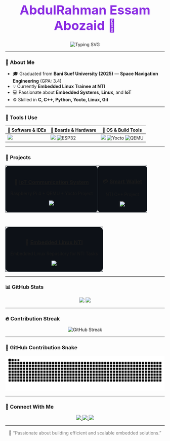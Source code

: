 <!-- 🖤 GitHub Dark Profile -->
<div align="center">

  <h1 style="color:#8A2BE2; font-size: 40px;">AbdulRahman Essam Abozaid 👋</h1>

  <p align="center">
    <img src="https://readme-typing-svg.herokuapp.com?font=Fira+Code&weight=500&size=24&duration=3000&pause=800&color=8A2BE2&center=true&vCenter=true&width=500&lines=Embedded+Linux+Engineer;Embedded+Systems+Developer" alt="Typing SVG" />
  </p>

</div>

---

### 🚀 About Me  
- 🎓 Graduated from **Bani Suef University (2025)** — **Space Navigation Engineering** (GPA: 3.4)  
- 💡 Currently **Embedded Linux Trainee at NTI**  
- 💻 Passionate about **Embedded Systems**, **Linux**, and **IoT**  
- ⚙️ Skilled in **C, C++, Python, Yocto, Linux, Git**

---

### 🧰 Tools I Use  
<div align="center">

| 🧠 **Software & IDEs** | 🔌 **Boards & Hardware** | 🧰 **OS & Build Tools** |
|------------------------|--------------------------|--------------------------|
| <img src="https://skillicons.dev/icons?i=vscode,git,github,cmake,vim" height="45"/> | <img src="https://skillicons.dev/icons?i=raspberrypi,arduino" height="45"/> <img src="https://img.shields.io/badge/ESP32-000000?style=for-the-badge&logo=espressif&logoColor=white" height="25" alt="ESP32"/> | <img src="https://skillicons.dev/icons?i=linux,bash" height="45"/> <img src="https://img.shields.io/badge/Yocto-00263A?style=for-the-badge&logo=yocto-project&logoColor=white" height="25" alt="Yocto"/> <img src="https://img.shields.io/badge/QEMU-FF6600?style=for-the-badge&logo=qemu&logoColor=white" height="25" alt="QEMU"/> |

</div>

---

### 💼 Projects  

<div align="center">

<table style="border-collapse: collapse; border: none;">
  <tr>
    <td align="center" style="background-color:#0d1117; border:1px solid #30363d; border-radius:10px; padding:15px;">
      <h3>📡 <a href="https://github.com/AbdoRobusta/IOT_Communication_System">IoT Communication System</a></h3>
      <p>Raspberry Pi 4 + QEMU + Yocto Project</p>
      <img src="https://img.shields.io/badge/-C++-00599C?logo=cplusplus&logoColor=white&style=for-the-badge" height="25"/>
    </td>

   <td align="center" style="background-color:#0d1117; border:1px solid #30363d; border-radius:10px; padding:15px;">
      <h3>💳 <a href="https://github.com/AbdoRobusta/Smart-Wallet">Smart Wallet</a></h3>
      <p>NTI C++ Project</p>
      <img src="https://img.shields.io/badge/-C++-00599C?logo=cplusplus&logoColor=white&style=for-the-badge" height="25"/>
    </td>
  </tr>
</table>

<br>

<table style="border-collapse: collapse; border: none;">
  <tr>
    <td align="center" width="100%" style="background-color:#0d1117; border:1px solid #30363d; border-radius:10px; padding:15px;">
      <h3>🐧 <a href="https://github.com/AbdoRobusta/Embedded-Linux-NTI">Embedded Linux NTI</a></h3>
      <p>Embedded Linux Repository for NTI Tasks</p>
      <img src="https://img.shields.io/badge/-Yocto-2496ED?logo=yocto-project&logoColor=white&style=for-the-badge" height="25"/>
    </td>
  </tr>
</table>

</div>

---

### 📊 GitHub Stats  
<div align="center">
  <img src="https://github-readme-stats.vercel.app/api?username=AbdoRobusta&show_icons=true&theme=github_dark&include_all_commits=true&count_private=true" height="160" />
  <img src="https://github-readme-stats.vercel.app/api/top-langs/?username=AbdoRobusta&layout=compact&theme=github_dark" height="160" />
</div>

---

### 🔥 Contribution Streak
<div align="center">
  <img src="https://streak-stats.mr8.dev?user=AbdoRobusta&theme=github-dark&hide_border=true" height="180" alt="GitHub Streak"/>
</div>

---

### 🐍 GitHub Contribution Snake  
<div align="center">
  <img src="https://raw.githubusercontent.com/AbdoRobusta/AbdoRobusta/output/github-contribution-grid-snake-dark.svg" alt="GitHub Contribution Snake"/>
</div>

---

### 🤝 Connect With Me  
<div align="center">
  <a href="mailto:abdoessamabozaid@gmail.com">
    <img src="https://img.shields.io/badge/-Email-D14836?style=for-the-badge&logo=gmail&logoColor=white"/>
  </a>
  <a href="https://www.linkedin.com/in/abdo-essam-abozaid-441ab4244" target="_blank">
    <img src="https://img.shields.io/badge/-LinkedIn-0077B5?style=for-the-badge&logo=linkedin&logoColor=white"/>
  </a>
  <a href="https://github.com/AbdoRobusta" target="_blank">
    <img src="https://img.shields.io/badge/-GitHub-171515?style=for-the-badge&logo=github&logoColor=white"/>
  </a>
</div>

---

<div align="center">
  <p style="color:#777;">💬 “Passionate about building efficient and scalable embedded solutions.”</p>
</div>
